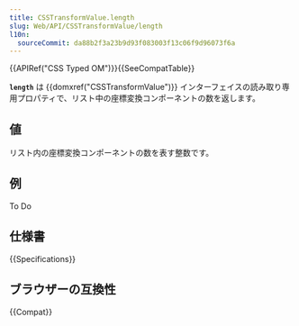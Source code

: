 ```yaml
---
title: CSSTransformValue.length
slug: Web/API/CSSTransformValue/length
l10n:
  sourceCommit: da88b2f3a23b9d93f083003f13c06f9d96073f6a
---
```


{{APIRef("CSS Typed OM")}}{{SeeCompatTable}}

**`length`** は {{domxref("CSSTransformValue")}} インターフェイスの読み取り専用プロパティで、リスト中の座標変換コンポーネントの数を返します。

## 値

リスト内の座標変換コンポーネントの数を表す整数です。

## 例

To Do

## 仕様書

{{Specifications}}

## ブラウザーの互換性

{{Compat}}
